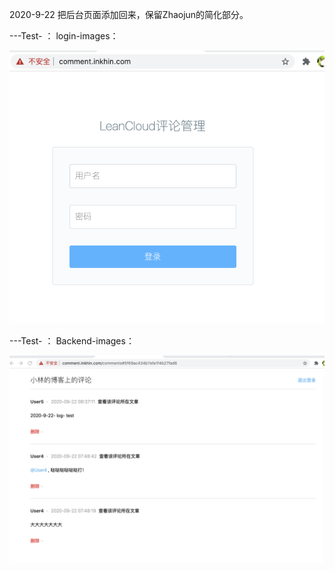 2020-9-22
把后台页面添加回来，保留Zhaojun的简化部分。

---Test- ： login-images：

![login](./Readme-image/login.png)

---Test- ： Backend-images：

![Backend](./Readme-image/Backend.png)